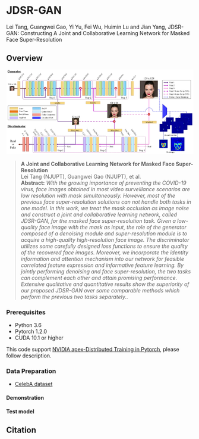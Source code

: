 # JDSR-GAN
Lei Tang, Guangwei Gao, Yi Yu,  Fei Wu, Huimin Lu and Jian Yang, JDSR-GAN: Constructing A Joint and Collaborative Learning Network for Masked Face Super-Resolution

## Overview
![our structure](./figure/our_structure.png)

> **A Joint and Collaborative Learning Network for Masked Face Super-Resolution**<br>
>Lei Tang (NJUPT), Guangwei Gao (NJUPT), et al.<br>
> **Abstract:** *With the growing importance of preventing the COVID-19 virus, face images obtained in
most video surveillance scenarios are low resolution with mask simultaneously. However,
most of the previous face super-resolution solutions can not handle both tasks in one model.
In this work, we treat the mask occlusion as image noise and construct a joint and collaborative learning network, called JDSR-GAN, for the masked face super-resolution task. Given
a low-quality face image with the mask as input, the role of the generator composed of a
denoising module and super-resolution module is to acquire a high-quality high-resolution
face image. The discriminator utilizes some carefully designed loss functions to ensure the
quality of the recovered face images. Moreover, we incorporate the identity information
and attention mechanism into our network for feasible correlated feature expression and
informative feature learning. By jointly performing denoising and face super-resolution, the
two tasks can complement each other and attain promising performance. Extensive qualitative and quantitative results show the superiority of our proposed JDSR-GAN over some
comparable methods which perform the previous two tasks separately.*.


### Prerequisites
* Python 3.6
* Pytorch 1.2.0
* CUDA 10.1 or higher

This code support [NVIDIA apex-Distributed Training in Pytorch](https://github.com/NVIDIA/apex), please follow description. 


### Data Preparation

* [CelebA dataset](http://mmlab.ie.cuhk.edu.hk/projects/CelebA.html)



#### Demonstration



#### Test model


## Citation


